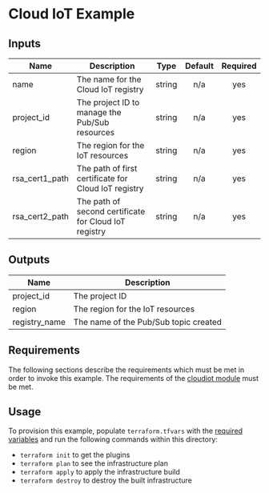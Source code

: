 # Cloud IoT Example

<!-- BEGINNING OF PRE-COMMIT-TERRAFORM DOCS HOOK -->
## Inputs

| Name | Description | Type | Default | Required |
|------|-------------|:----:|:-----:|:-----:|
| name | The name for the Cloud IoT registry | string | n/a | yes |
| project\_id | The project ID to manage the Pub/Sub resources | string | n/a | yes |
| region | The region for the IoT resources | string | n/a | yes |
| rsa\_cert1\_path | The path of first certificate for Cloud IoT registry | string | n/a | yes |
| rsa\_cert2\_path | The path of second certificate for Cloud IoT registry | string | n/a | yes |

## Outputs

| Name | Description |
|------|-------------|
| project\_id | The project ID |
| region | The region for the IoT resources |
| registry\_name | The name of the Pub/Sub topic created |

<!-- END OF PRE-COMMIT-TERRAFORM DOCS HOOK -->

## Requirements

The following sections describe the requirements which must be met in
order to invoke this example. The requirements of the
[cloudiot module](../../modules/cloudiot) must be met.

## Usage

To provision this example, populate `terraform.tfvars` with the [required variables](#inputs) and run the following commands within
this directory:
- `terraform init` to get the plugins
- `terraform plan` to see the infrastructure plan
- `terraform apply` to apply the infrastructure build
- `terraform destroy` to destroy the built infrastructure
